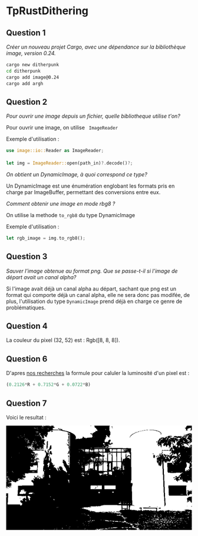 # TpRustDithering

## Question 1

<i>Créer un nouveau projet Cargo, avec une dépendance sur la bibliothèque image, version 0.24.</i>

```bash
cargo new ditherpunk
cd ditherpunk
cargo add image@0.24
cargo add argh
```

## Question 2

*Pour ouvrir une image depuis un fichier, quelle bibliotheque utilise t'on?*

Pour ouvrir une image, on utilise <code> ImageReader </code>

Exemple d'utilisation :

```rust
use image::io::Reader as ImageReader;

let img = ImageReader::open(path_in)?.decode()?;
```

*On obtient un DynamicImage, à quoi correspond ce type?*

Un DynamicImage est une énumération englobant les formats pris en charge par ImageBuffer, permettant des conversions entre eux.

*Comment obtenir une image en mode rbg8 ?*

On utilise la methode <code>to_rgb8</code> du type DynamicImage

Exemple d'utilisation :

```rust
let rgb_image = img.to_rgb8();
```

## Question 3

*Sauver l’image obtenue au format png. Que se passe-t-il si l’image de départ avait un canal alpha?*

Si l'image avait déjà un canal alpha au départ, sachant que png est un format qui comporte déjà un canal alpha, elle ne sera donc pas modifée, de plus, l'utilisation du type <code>DynamicImage</code> prend déjà en charge ce genre de problématiques.

## Question 4

La couleur du pixel (32, 52) est : Rgb([8, 8, 8]).

## Question 6

D'apres [nos recherches](https://stackoverflow.com/questions/596216/formula-to-determine-perceived-brightness-of-rgb-color) la formule pour caluler la luminosité d'un pixel est :

```rust
(0.2126*R + 0.7152*G + 0.0722*B)
```

## Question 7

Voici le resultat :

![image monochrome](./ditherpunk/output/output_monochrome.png)


